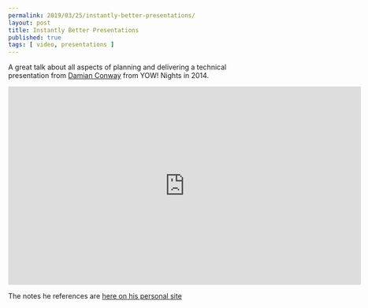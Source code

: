 ```yaml
---
permalink: 2019/03/25/instantly-better-presentations/
layout: post
title: Instantly Better Presentations
published: true 
tags: [ video, presentations ]
---
```


A great talk about all aspects of planning and delivering a technical presentation from <a href="http://damian.conway.org">Damian Conway</a> from 
YOW! Nights in 2014. 

<iframe width="716" height="403" src="https://www.youtube.com/embed/W_i_DrWic88" frameborder="0" allow="accelerometer; autoplay; encrypted-media; gyroscope; picture-in-picture" allowfullscreen>
</iframe>

The notes he references are <a href="http://damian.conway.org/IBP.pdf">here on his personal site</a>

